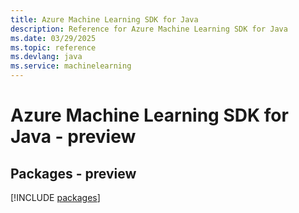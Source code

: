 ```yaml
---
title: Azure Machine Learning SDK for Java
description: Reference for Azure Machine Learning SDK for Java
ms.date: 03/29/2025
ms.topic: reference
ms.devlang: java
ms.service: machinelearning
---
```

# Azure Machine Learning SDK for Java - preview
## Packages - preview
[!INCLUDE [packages](machine-learning-index.md)]